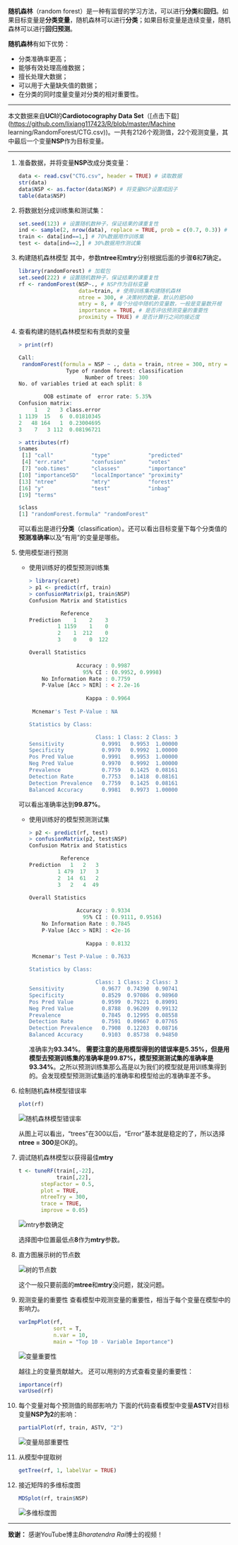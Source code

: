 **随机森林**（random forest）是一种有监督的学习方法，可以进行**分类**和**回归**。如果目标变量是**分类变量**，随机森林可以进行**分类**；如果目标变量是连续变量，随机森林可以进行**回归预测**。

**随机森林**有如下优势：

- 分类准确率更高；
- 能够有效处理高维数据；
- 擅长处理大数据；
- 可以用于大量缺失值的数据；
- 在分类的同时度量变量对分类的相对重要性。

---

本文数据来自**UCI**的**Cardiotocography Data Set**（[点击下载](https://github.com/lixiang117423/R/blob/master/Machine learning/RandomForest/CTG.csv))。一共有2126个观测值，22个观测变量，其中最后一个变量**NSP**作为目标变量。

---

1. 准备数据，并将变量**NSP**改成分类变量：

   ```R
   data <- read.csv("CTG.csv", header = TRUE) # 读取数据
   str(data)
   data$NSP <- as.factor(data$NSP) # 将变量NSP设置成因子
   table(data$NSP)
   ```

2. 将数据划分成训练集和测试集：

   ```R
   set.seed(123) # 设置随机数种子，保证结果的课重复性
   ind <- sample(2, nrow(data), replace = TRUE, prob = c(0.7, 0.3)) # 数据随机采样设置
   train <- data[ind==1,] # 70%数据用作训练集
   test <- data[ind==2,] # 30%数据用作测试集
   ```

3. 构建随机森林模型
   其中，参数**ntree**和**mtry**分别根据后面的步骤**6**和**7**确定。

   ```R
   library(randomForest) # 加载包
   set.seed(222) # 设置随机数种子，保证结果的课重复性
   rf <- randomForest(NSP~., # NSP作为目标变量
                      data=train, # 使用训练集构建随机森林
                      ntree = 300, # 决策树的数量，默认的是500
                      mtry = 8, # 每个分组中随机的变量数，一般是变量数开根
                      importance = TRUE, # 是否评估预测变量的重要性
                      proximity = TRUE) # 是否计算行之间的接近度
   ```

4. 查看构建的随机森林模型和有贡献的变量

   ```R
   > print(rf)
   
   Call:
    randomForest(formula = NSP ~ ., data = train, ntree = 300, mtry = 8,      importance = TRUE, proximity = TRUE) 
                  Type of random forest: classification
                        Number of trees: 300
   No. of variables tried at each split: 8
   
           OOB estimate of  error rate: 5.35%
   Confusion matrix:
        1   2   3 class.error
   1 1139  15   6  0.01810345
   2   48 164   1  0.23004695
   3    7   3 112  0.08196721
   
   > attributes(rf)
   $names
    [1] "call"            "type"            "predicted"      
    [4] "err.rate"        "confusion"       "votes"          
    [7] "oob.times"       "classes"         "importance"     
   [10] "importanceSD"    "localImportance" "proximity"      
   [13] "ntree"           "mtry"            "forest"         
   [16] "y"               "test"            "inbag"          
   [19] "terms"          
   
   $class
   [1] "randomForest.formula" "randomForest"  
   ```

   可以看出是进行**分类**（classification）。还可以看出目标变量下每个分类值的**预测准确率**以及“有用”的变量是哪些。

5. 使用模型进行预测

   - 使用训练好的模型预测训练集

     ```R
     > library(caret)
     > p1 <- predict(rf, train)
     > confusionMatrix(p1, train$NSP)
     Confusion Matrix and Statistics
     
               Reference
     Prediction    1    2    3
              1 1159    1    0
              2    1  212    0
              3    0    0  122
     
     Overall Statistics
                                               
                    Accuracy : 0.9987          
                      95% CI : (0.9952, 0.9998)
         No Information Rate : 0.7759          
         P-Value [Acc > NIR] : < 2.2e-16       
                                               
                       Kappa : 0.9964          
                                               
      Mcnemar's Test P-Value : NA              
     
     Statistics by Class:
     
                          Class: 1 Class: 2 Class: 3
     Sensitivity            0.9991   0.9953  1.00000
     Specificity            0.9970   0.9992  1.00000
     Pos Pred Value         0.9991   0.9953  1.00000
     Neg Pred Value         0.9970   0.9992  1.00000
     Prevalence             0.7759   0.1425  0.08161
     Detection Rate         0.7753   0.1418  0.08161
     Detection Prevalence   0.7759   0.1425  0.08161
     Balanced Accuracy      0.9981   0.9973  1.00000
     ```

     

   可以看出准确率达到**99.87%**。

   - 使用训练好的模型预测测试集

     ```R
     > p2 <- predict(rf, test)
     > confusionMatrix(p2, test$NSP)
     Confusion Matrix and Statistics
     
               Reference
     Prediction   1   2   3
              1 479  17   3
              2  14  61   2
              3   2   4  49
     
     Overall Statistics
                                               
                    Accuracy : 0.9334          
                      95% CI : (0.9111, 0.9516)
         No Information Rate : 0.7845          
         P-Value [Acc > NIR] : <2e-16          
                                               
                       Kappa : 0.8132          
                                               
      Mcnemar's Test P-Value : 0.7633          
     
     Statistics by Class:
     
                          Class: 1 Class: 2 Class: 3
     Sensitivity            0.9677  0.74390  0.90741
     Specificity            0.8529  0.97086  0.98960
     Pos Pred Value         0.9599  0.79221  0.89091
     Neg Pred Value         0.8788  0.96209  0.99132
     Prevalence             0.7845  0.12995  0.08558
     Detection Rate         0.7591  0.09667  0.07765
     Detection Prevalence   0.7908  0.12203  0.08716
     Balanced Accuracy      0.9103  0.85738  0.94850
     ```

     准确率为**93.34%**。
     **需要注意的是用模型得到的错误率是5.35%，但是用模型去预测训练集的准确率是99.87%，模型预测测试集的准确率是93.34%**。之所以预测训练集那么高是以为我们的模型就是用训练集得到的。会发现模型预测测试集适的准确率和模型给出的准确率差不多。

6. 绘制随机森林模型错误率

   ```R
   plot(rf)
   ```

   ![随机森林模型错误率](https://github.com/lixiang117423/R/raw/master/Machine%20learning/RandomForest/figures/1.png)

   从图上可以看出，“trees”在300以后，“Error”基本就是稳定的了，所以选择**ntree = 300**是OK的。

7. 调试随机森林模型以获得最佳**mtry**

   ```R
   t <- tuneRF(train[,-22], 
               train[,22],
          stepFactor = 0.5,
          plot = TRUE,
          ntreeTry = 300,
          trace = TRUE,
          improve = 0.05)
   ```

   ![mtry参数确定](https://github.com/lixiang117423/R/raw/master/Machine%20learning/RandomForest/figures/6.png)

   选择图中位置最低点**8**作为**mtry**参数。

8. 直方图展示树的节点数

   ![树的节点数](https://github.com/lixiang117423/R/raw/master/Machine%20learning/RandomForest/figures/2.png)

   这个一般只要前面的**mtree**和**mtry**没问题，就没问题。

9. 观测变量的重要性
   查看模型中观测变量的重要性，相当于每个变量在模型中的影响力。

   ```R
   varImpPlot(rf,
              sort = T,
              n.var = 10,
              main = "Top 10 - Variable Importance")
   ```

   ![变量重要性](https://github.com/lixiang117423/R/raw/master/Machine%20learning/RandomForest/figures/3.png)

   越往上的变量贡献越大。
   还可以用别的方式查看变量的重要性：

   ```R
   importance(rf)
   varUsed(rf)
   ```

10. 每个变量对每个预测值的局部影响力
    下面的代码查看模型中变量**ASTV**对目标变量**NSP为2**的影响：

    ```R
    partialPlot(rf, train, ASTV, "2")
    ```

    ![变量局部重要性](https://github.com/lixiang117423/R/raw/master/Machine%20learning/RandomForest/figures/4.png)

11. 从模型中提取树

    ```R
    getTree(rf, 1, labelVar = TRUE)
    ```

12. 接近矩阵的多维标度图

    ```R
    MDSplot(rf, train$NSP)
    ```

    ![多维标度图](https://github.com/lixiang117423/R/raw/master/Machine%20learning/RandomForest/figures/5.png)

---

**致谢：**
感谢YouTube博主*Bharatendra Rai*博士的视频！